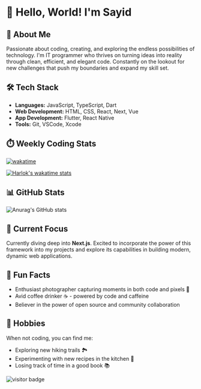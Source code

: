<!---
sidr16/sidr16 is a ✨ special ✨ repository because its `README.md` (this file) appears on your GitHub profile.
You can click the Preview link to take a look at your changes.
--->

# 👋 Hello, World! I'm Sayid

## 🚀 About Me

Passionate about coding, creating, and exploring the endless possibilities of technology. I'm IT programmer who thrives on turning ideas into reality through clean, efficient, and elegant code. Constantly on the lookout for new challenges that push my boundaries and expand my skill set.

## 🛠️ Tech Stack

- **Languages:** JavaScript, TypeScript, Dart
- **Web Development:** HTML, CSS, React, Next, Vue
- **App Development:** Flutter, React Native
- **Tools:** Git, VSCode, Xcode

## ⏱️ Weekly Coding Stats

[![wakatime](https://wakatime.com/badge/user/4d3b6291-3912-4162-8f94-f4bcd405e6d4.svg)](https://wakatime.com/@4d3b6291-3912-4162-8f94-f4bcd405e6d4)

[![Harlok's wakatime stats](https://github-readme-stats.vercel.app/api/wakatime?username=Sidko&langs_count=5)](https://github.com/anuraghazra/github-readme-stats&show_icons=true)

## 📊 GitHub Stats

![Anurag's GitHub stats](https://github-readme-stats-j05el383g.vercel.app/api/?username=sidr16&count_private=true&include_all_commits=true&theme=github_dark&show_icons=true&&hide=stars,issues,)

## 🌱 Current Focus

Currently diving deep into **Next.js**. Excited to incorporate the power of this framework into my projects and explore its capabilities in building modern, dynamic web applications.

<!--## 🌐 Connect with Me

Let's discuss tech, share ideas, or collaborate on cool projects! Connect with me on:

- [LinkedIn](https://www.linkedin.com/in/yourusername)
- [Twitter](https://twitter.com/yourusername)
- [Personal Website](https://www.yourwebsite.com)
-->
## 🌈 Fun Facts

- Enthusiast photographer capturing moments in both code and pixels 📸
- Avid coffee drinker ☕ - powered by code and caffeine
- Believer in the power of open source and community collaboration

## 🚴 Hobbies

When not coding, you can find me:
- Exploring new hiking trails 🏞️
- Experimenting with new recipes in the kitchen 🍲
- Losing track of time in a good book 📚

![visitor badge](https://visitor-badge.lithub.cc/badge?page_id=sidr16.visitor-badge&left_text=My%20Page%20Visitors)

<!--
[![Top Langs](https://github-readme-stats.vercel.app/api/top-langs/?username=sidr16&layout=compact&theme=github_dark)](https://github.com/anuraghazra/github-readme-stats)
-->
